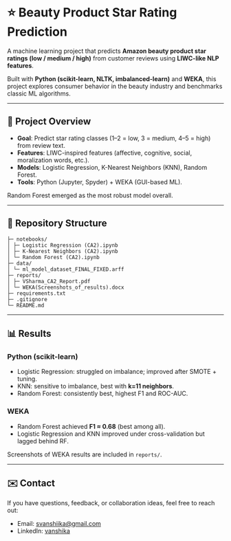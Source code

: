 # ⭐ Beauty Product Star Rating Prediction

A machine learning project that predicts **Amazon beauty product star ratings (low / medium / high)** from customer reviews using **LIWC-like NLP features**.  

Built with **Python (scikit-learn, NLTK, imbalanced-learn)** and **WEKA**, this project explores consumer behavior in the beauty industry and benchmarks classic ML algorithms.

---

## 📌 Project Overview
- **Goal**: Predict star rating classes (1–2 = low, 3 = medium, 4–5 = high) from review text.  
- **Features**: LIWC-inspired features (affective, cognitive, social, moralization words, etc.).  
- **Models**: Logistic Regression, K-Nearest Neighbors (KNN), Random Forest.  
- **Tools**: Python (Jupyter, Spyder) + WEKA (GUI-based ML).  

Random Forest emerged as the most robust model overall.

---

## 📂 Repository Structure
```
├─ notebooks/
│ ├─ Logistic Regression (CA2).ipynb
│ ├─ K-Nearest Neighbors (CA2).ipynb
│ └─ Random Forest (CA2).ipynb
├─ data/
│ └─ ml_model_dataset_FINAL_FIXED.arff
├─ reports/
│ ├─ VSharma_CA2_Report.pdf
│ └─ WEKA(Screenshots_of_results).docx
├─ requirements.txt
├─ .gitignore
└─ README.md
```

---

## 📊 Results

### Python (scikit-learn)
- Logistic Regression: struggled on imbalance; improved after SMOTE + tuning.  
- KNN: sensitive to imbalance, best with **k=11 neighbors**.  
- Random Forest: consistently best, highest F1 and ROC-AUC.  

### WEKA
- Random Forest achieved **F1 ≈ 0.68** (best among all).  
- Logistic Regression and KNN improved under cross-validation but lagged behind RF.  

Screenshots of WEKA results are included in `reports/`.

---

## ✉️ Contact
If you have questions, feedback, or collaboration ideas, feel free to reach out:  
- Email: [svanshiika@gmail.com](mailto:svanshiika@gmail.com)  
- LinkedIn: [vanshika](https://www.linkedin.com/in/your-profile/svanshiika21)
